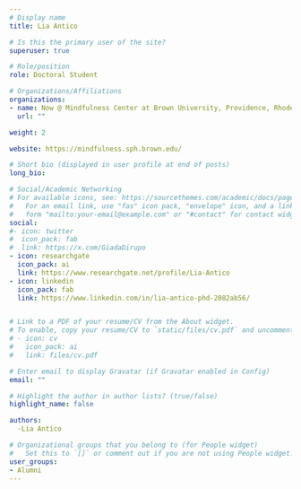 ```yaml
---
# Display name
title: Lia Antico

# Is this the primary user of the site?
superuser: true

# Role/position
role: Doctoral Student

# Organizations/Affiliations
organizations:
- name: Now @ Mindfulness Center at Brown University, Providence, Rhode Island, USA
  url: ""

weight: 2

website: https://mindfulness.sph.brown.edu/

# Short bio (displayed in user profile at end of posts)
long_bio: 

# Social/Academic Networking
# For available icons, see: https://sourcethemes.com/academic/docs/page-builder/#icons
#   For an email link, use "fas" icon pack, "envelope" icon, and a link in the
#   form "mailto:your-email@example.com" or "#contact" for contact widget.
social:
#- icon: twitter
#  icon_pack: fab
#  link: https://x.com/GiadaDirupo
- icon: researchgate
  icon_pack: ai
  link: https://www.researchgate.net/profile/Lia-Antico
- icon: linkedin
  icon_pack: fab
  link: https://www.linkedin.com/in/lia-antico-phd-2082ab56/


# Link to a PDF of your resume/CV from the About widget.
# To enable, copy your resume/CV to `static/files/cv.pdf` and uncomment the lines below.
# - icon: cv
#   icon_pack: ai
#   link: files/cv.pdf

# Enter email to display Gravatar (if Gravatar enabled in Config)
email: ""

# Highlight the author in author lists? (true/false)
highlight_name: false

authors:
  -Lia Antico

# Organizational groups that you belong to (for People widget)
#   Set this to `[]` or comment out if you are not using People widget.
user_groups:
- Alumni
---
```

